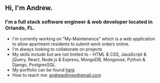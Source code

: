 ## Hi, I'm Andrew. 

### I'm a full stack software engineer & web developer located in Orlando, FL. 

- I'm currently working on "My-Maintenence" which is a web application to allow apartment residents to submit work orders online.
- I'm always looking to collaborate on projects
- My skills include but are not limited to - HTML & CSS, JavaScript & jQuery, React, Node.js & Express, MongoDB, Mongoose, Python & Django, PostgresSQL.
- My portfolio can be found [here](http://www.andrewdimes.com/ "Named link title")
- How to reach me: andrewdimes@gmail.com


